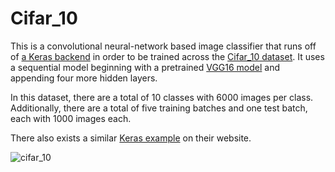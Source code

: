 # Cifar_10
This is a convolutional neural-network based image classifier that runs off of [a Keras backend](https://keras.io/) in order to be trained across the [Cifar_10 dataset](https://www.cs.toronto.edu/~kriz/cifar.html). It uses a sequential model beginning with a pretrained [VGG16 model](https://keras.io/applications/#vgg16) and appending four more hidden layers. 

In this dataset, there are a total of 10 classes with 6000 images per class. Additionally, there are a total of five training batches and
one test batch, each with 1000 images each. 

There also exists a similar [Keras example](https://keras.io/examples/cifar10_cnn/) on their website.

![cifar_10](https://i2.wp.com/appliedmachinelearning.blog/wp-content/uploads/2018/03/cifar2.jpg?fit=427%2C325&ssl=1)
